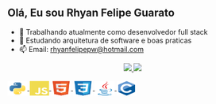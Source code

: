 
## Olá, Eu sou Rhyan Felipe Guarato

- 🔭 Trabalhando atualmente como desenvolvedor full stack
- 🌱 Estudando arquitetura de software e boas praticas
- 📫 Email: rhyanfelipepw@hotmail.com 

<div align="center">
  <a href="https://github.com/rhyanfelipepw">
 <img height="180em" src="https://github-readme-stats.vercel.app/api?username=rhyanfelipepw&show_icons=true&theme=dracula&include_all_commits=true&count_private=true"/>   
 <img height="180em" src="https://github-readme-stats.vercel.app/api/top-langs/?username=rhyanfelipepw&layout=compact&langs_count=7&theme=dracula"/>
  
</div>
  
<div style="display: inline_block"><br>
  <img align="center" alt="Ane-Python" height="30" width="40" src="https://raw.githubusercontent.com/devicons/devicon/master/icons/python/python-original.svg">
  <img align="center" alt="Ane-Js" height="30" width="40" src="https://raw.githubusercontent.com/devicons/devicon/master/icons/javascript/javascript-plain.svg">
  <img align="center" alt="Ane-HTML" height="30" width="40" src="https://raw.githubusercontent.com/devicons/devicon/master/icons/html5/html5-original.svg">
  <img align="center" alt="Ane-CSS" height="30" width="40" src="https://raw.githubusercontent.com/devicons/devicon/master/icons/css3/css3-original.svg">
  <img align="center" alt="Ane-Java" height="30" width="40" src="https://raw.githubusercontent.com/devicons/devicon/master/icons/java/java-original.svg">
  <img align="center" alt="Ane-C" height="30" width="40" src="https://raw.githubusercontent.com/devicons/devicon/master/icons/c/c-original.svg">


